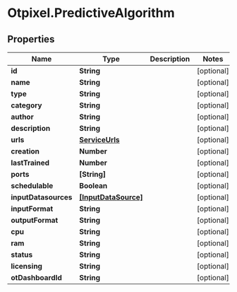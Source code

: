# Otpixel.PredictiveAlgorithm

## Properties
Name | Type | Description | Notes
------------ | ------------- | ------------- | -------------
**id** | **String** |  | [optional] 
**name** | **String** |  | [optional] 
**type** | **String** |  | [optional] 
**category** | **String** |  | [optional] 
**author** | **String** |  | [optional] 
**description** | **String** |  | [optional] 
**urls** | [**ServiceUrls**](ServiceUrls.md) |  | [optional] 
**creation** | **Number** |  | [optional] 
**lastTrained** | **Number** |  | [optional] 
**ports** | **[String]** |  | [optional] 
**schedulable** | **Boolean** |  | [optional] 
**inputDatasources** | [**[InputDataSource]**](InputDataSource.md) |  | [optional] 
**inputFormat** | **String** |  | [optional] 
**outputFormat** | **String** |  | [optional] 
**cpu** | **String** |  | [optional] 
**ram** | **String** |  | [optional] 
**status** | **String** |  | [optional] 
**licensing** | **String** |  | [optional] 
**otDashboardId** | **String** |  | [optional] 


